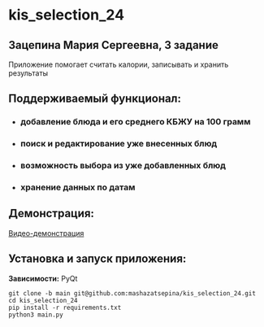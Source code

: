 # kis_selection_24

 ## **Зацепина Мария Сергеевна, 3 задание**
 Приложение помогает считать калории, записывать и хранить результаты

## **Поддерживаемый функционал:**
 * ### добавление блюда и его среднего КБЖУ на 100 грамм

 * ### поиск и редактирование уже внесенных блюд

 * ### возможность выбора из уже добавленных блюд

 * ### хранение данных по датам


 ## **Демонстрация:**
 [Видео-демонстрация](https://www.veed.io/view/0abad717-9fd6-46e7-b080-153f93a59679?panel=share)


 ## **Установка и запуск приложения:**

 **Зависимости:** PyQt

```
git clone -b main git@github.com:mashazatsepina/kis_selection_24.git
cd kis_selection_24
pip install -r requirements.txt
python3 main.py
```